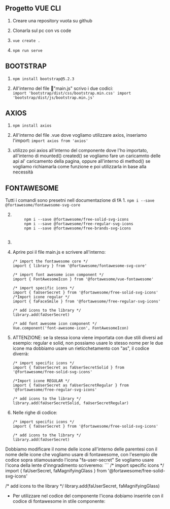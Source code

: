 ## Progetto VUE CLI
1. Creare una repository vuota su github
2. Clonarla sul pc con vs code

3. 
    ``` vue create . ```
4. 
    ``` npm run serve ```

## BOOTSTRAP
1. 
    ``` npm install bootstrap@5.2.3 ```

2. All'interno del file 📃"main.js" scrivo i due codici:
    <code> 
        import 'bootstrap/dist/css/bootstrap.min.css' 
        import 'bootstrap/dist/js/bootstrap.min.js' 
    </code>

## AXIOS
1. 
    ``` npm install axios ```

2. All'interno del file .vue dove vogliamo utilizzare axios, inseriamo l'import:
    ``` import axios from 'axios' ```

3. utilizzo poi axios all'interno del componente dove l'ho importato,
    all'interno di mounted() created() se vogliamo fare un caricamnto delle api al' caricamento della pagina,
    oppure all'interno di method() se vogliamo richiamarla come funzione e poi utilizzarla in base alla necessità

## FONTAWESOME
Tutti i comandi sono presetni nell documentazione di fA
1. 
    ``` npm i --save @fortawesome/fontawesome-svg-core ```

2. 
   <code>
        npm i --save @fortawesome/free-solid-svg-icons   
        npm i --save @fortawesome/free-regular-svg-icons 
        npm i --save @fortawesome/free-brands-svg-icons
    </code>

3. ``` npm i --save @fortawesome/vue-fontawesome@latest-2
4. Aprire poi il file main.js e scrivere all'interno:
    ```
    /* import the fontawesome core */
    import { library } from '@fortawesome/fontawesome-svg-core'

    /* import font awesome icon component */
    import { FontAwesomeIcon } from '@fortawesome/vue-fontawesome'

    /* import specific icons */
    import { faUserSecret } from '@fortawesome/free-solid-svg-icons'
    /*Import icone regular */
    import { faFaceSmile } from '@fortawesome/free-regular-svg-icons'

    /* add icons to the library */
    library.add(faUserSecret)

    /* add font awesome icon component */
    Vue.component('font-awesome-icon', FontAwesomeIcon)

5. ATTENZIONE: se la stessa icona viene importata con due stili diversi ad esempio: regular e solid,
   non possiamo usare lo stesso nome per le due icone ma dobbiamo usare un rieticchetamento con "as", il codice diverrà:
    ```
    /* import specific icons */
    import { faUserSecret as faUserSecretSolid } from '@fortawesome/free-solid-svg-icons'

    /*Import icone REGULAR */
    import { faUserSecret as faUserSecretRegular } from '@fortawesome/free-regular-svg-icons'

    /* add icons to the library */
    library.add(faUserSecretSolid, faUserSecretRegular)

6. Nelle righe di codice:
    ```
    /* import specific icons */
    import { faUserSecret } from '@fortawesome/free-solid-svg-icons'

    /* add icons to the library */
    library.add(faUserSecret)

Dobbiamo modificare il nome delle icone all'interno delle parentesi con il nome delle icone che vogliamo usare di fontawesome, con l'esempio dle codice sopra stiamousando l'icona "fa-user-secret" Se vogliamo usare l'icona della lente d'inngradimento scriveremo: ``` /* import specific icons */ import { faUserSecret, faMagnifyingGlass } from '@fortawesome/free-solid-svg-icons'

/* add icons to the library */
library.add(faUserSecret, faMagnifyingGlass)


- Per utilizzare nel codice del componente l'icona dobiamo inserirle con il codice di fontawesome in stile componente:
